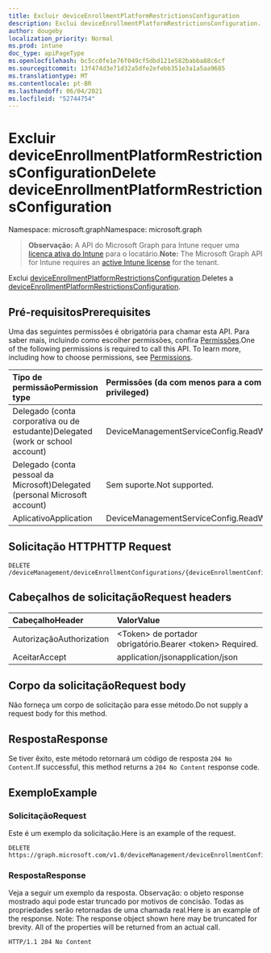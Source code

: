 ```yaml
---
title: Excluir deviceEnrollmentPlatformRestrictionsConfiguration
description: Exclui deviceEnrollmentPlatformRestrictionsConfiguration.
author: dougeby
localization_priority: Normal
ms.prod: intune
doc_type: apiPageType
ms.openlocfilehash: bc5cc0fe1e76f049cf5dbd121e582babba88c6cf
ms.sourcegitcommit: 13f474d3e71d32a5dfe2efebb351e3a1a5aa9685
ms.translationtype: MT
ms.contentlocale: pt-BR
ms.lasthandoff: 06/04/2021
ms.locfileid: "52744754"
---
```

# <a name="delete-deviceenrollmentplatformrestrictionsconfiguration"></a><span data-ttu-id="0fe67-103">Excluir deviceEnrollmentPlatformRestrictionsConfiguration</span><span class="sxs-lookup"><span data-stu-id="0fe67-103">Delete deviceEnrollmentPlatformRestrictionsConfiguration</span></span>

<span data-ttu-id="0fe67-104">Namespace: microsoft.graph</span><span class="sxs-lookup"><span data-stu-id="0fe67-104">Namespace: microsoft.graph</span></span>

> <span data-ttu-id="0fe67-105">**Observação:** A API do Microsoft Graph para Intune requer uma [licença ativa do Intune](https://go.microsoft.com/fwlink/?linkid=839381) para o locatário.</span><span class="sxs-lookup"><span data-stu-id="0fe67-105">**Note:** The Microsoft Graph API for Intune requires an [active Intune license](https://go.microsoft.com/fwlink/?linkid=839381) for the tenant.</span></span>

<span data-ttu-id="0fe67-106">Exclui [deviceEnrollmentPlatformRestrictionsConfiguration](../resources/intune-onboarding-deviceenrollmentplatformrestrictionsconfiguration.md).</span><span class="sxs-lookup"><span data-stu-id="0fe67-106">Deletes a [deviceEnrollmentPlatformRestrictionsConfiguration](../resources/intune-onboarding-deviceenrollmentplatformrestrictionsconfiguration.md).</span></span>

## <a name="prerequisites"></a><span data-ttu-id="0fe67-107">Pré-requisitos</span><span class="sxs-lookup"><span data-stu-id="0fe67-107">Prerequisites</span></span>
<span data-ttu-id="0fe67-p101">Uma das seguintes permissões é obrigatória para chamar esta API. Para saber mais, incluindo como escolher permissões, confira [Permissões](/graph/permissions-reference).</span><span class="sxs-lookup"><span data-stu-id="0fe67-p101">One of the following permissions is required to call this API. To learn more, including how to choose permissions, see [Permissions](/graph/permissions-reference).</span></span>

|<span data-ttu-id="0fe67-110">Tipo de permissão</span><span class="sxs-lookup"><span data-stu-id="0fe67-110">Permission type</span></span>|<span data-ttu-id="0fe67-111">Permissões (da com menos para a com mais privilégios)</span><span class="sxs-lookup"><span data-stu-id="0fe67-111">Permissions (from least to most privileged)</span></span>|
|:---|:---|
|<span data-ttu-id="0fe67-112">Delegado (conta corporativa ou de estudante)</span><span class="sxs-lookup"><span data-stu-id="0fe67-112">Delegated (work or school account)</span></span>|<span data-ttu-id="0fe67-113">DeviceManagementServiceConfig.ReadWrite.All</span><span class="sxs-lookup"><span data-stu-id="0fe67-113">DeviceManagementServiceConfig.ReadWrite.All</span></span>|
|<span data-ttu-id="0fe67-114">Delegado (conta pessoal da Microsoft)</span><span class="sxs-lookup"><span data-stu-id="0fe67-114">Delegated (personal Microsoft account)</span></span>|<span data-ttu-id="0fe67-115">Sem suporte.</span><span class="sxs-lookup"><span data-stu-id="0fe67-115">Not supported.</span></span>|
|<span data-ttu-id="0fe67-116">Aplicativo</span><span class="sxs-lookup"><span data-stu-id="0fe67-116">Application</span></span>|<span data-ttu-id="0fe67-117">DeviceManagementServiceConfig.ReadWrite.All</span><span class="sxs-lookup"><span data-stu-id="0fe67-117">DeviceManagementServiceConfig.ReadWrite.All</span></span>|

## <a name="http-request"></a><span data-ttu-id="0fe67-118">Solicitação HTTP</span><span class="sxs-lookup"><span data-stu-id="0fe67-118">HTTP Request</span></span>
<!-- {
  "blockType": "ignored"
}
-->
``` http
DELETE /deviceManagement/deviceEnrollmentConfigurations/{deviceEnrollmentConfigurationId}
```

## <a name="request-headers"></a><span data-ttu-id="0fe67-119">Cabeçalhos de solicitação</span><span class="sxs-lookup"><span data-stu-id="0fe67-119">Request headers</span></span>
|<span data-ttu-id="0fe67-120">Cabeçalho</span><span class="sxs-lookup"><span data-stu-id="0fe67-120">Header</span></span>|<span data-ttu-id="0fe67-121">Valor</span><span class="sxs-lookup"><span data-stu-id="0fe67-121">Value</span></span>|
|:---|:---|
|<span data-ttu-id="0fe67-122">Autorização</span><span class="sxs-lookup"><span data-stu-id="0fe67-122">Authorization</span></span>|<span data-ttu-id="0fe67-123">&lt;Token&gt; de portador obrigatório.</span><span class="sxs-lookup"><span data-stu-id="0fe67-123">Bearer &lt;token&gt; Required.</span></span>|
|<span data-ttu-id="0fe67-124">Aceitar</span><span class="sxs-lookup"><span data-stu-id="0fe67-124">Accept</span></span>|<span data-ttu-id="0fe67-125">application/json</span><span class="sxs-lookup"><span data-stu-id="0fe67-125">application/json</span></span>|

## <a name="request-body"></a><span data-ttu-id="0fe67-126">Corpo da solicitação</span><span class="sxs-lookup"><span data-stu-id="0fe67-126">Request body</span></span>
<span data-ttu-id="0fe67-127">Não forneça um corpo de solicitação para esse método.</span><span class="sxs-lookup"><span data-stu-id="0fe67-127">Do not supply a request body for this method.</span></span>

## <a name="response"></a><span data-ttu-id="0fe67-128">Resposta</span><span class="sxs-lookup"><span data-stu-id="0fe67-128">Response</span></span>
<span data-ttu-id="0fe67-129">Se tiver êxito, este método retornará um código de resposta `204 No Content`.</span><span class="sxs-lookup"><span data-stu-id="0fe67-129">If successful, this method returns a `204 No Content` response code.</span></span>

## <a name="example"></a><span data-ttu-id="0fe67-130">Exemplo</span><span class="sxs-lookup"><span data-stu-id="0fe67-130">Example</span></span>

### <a name="request"></a><span data-ttu-id="0fe67-131">Solicitação</span><span class="sxs-lookup"><span data-stu-id="0fe67-131">Request</span></span>
<span data-ttu-id="0fe67-132">Este é um exemplo da solicitação.</span><span class="sxs-lookup"><span data-stu-id="0fe67-132">Here is an example of the request.</span></span>
``` http
DELETE https://graph.microsoft.com/v1.0/deviceManagement/deviceEnrollmentConfigurations/{deviceEnrollmentConfigurationId}
```

### <a name="response"></a><span data-ttu-id="0fe67-133">Resposta</span><span class="sxs-lookup"><span data-stu-id="0fe67-133">Response</span></span>
<span data-ttu-id="0fe67-p102">Veja a seguir um exemplo da resposta. Observação: o objeto response mostrado aqui pode estar truncado por motivos de concisão. Todas as propriedades serão retornadas de uma chamada real.</span><span class="sxs-lookup"><span data-stu-id="0fe67-p102">Here is an example of the response. Note: The response object shown here may be truncated for brevity. All of the properties will be returned from an actual call.</span></span>
``` http
HTTP/1.1 204 No Content
```





